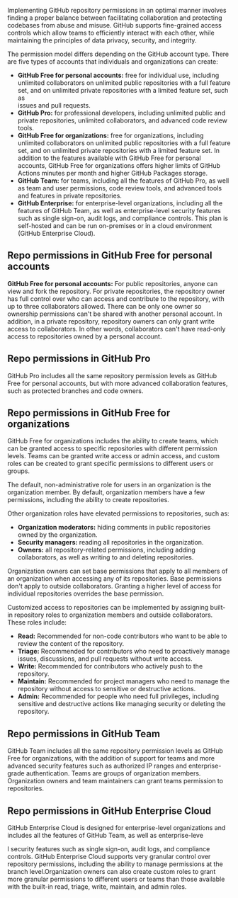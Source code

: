 Implementing GitHub repository permissions in an optimal manner involves finding a proper balance between facilitating collaboration and protecting codebases from abuse and misuse. GitHub supports fine-grained access controls which allow teams to efficiently interact with each other, while maintaining the principles of data privacy, security, and integrity.

The permission model differs depending on the GitHub account type. There are five types of accounts that individuals and organizations can create:

 -  **GitHub Free for personal accounts:** free for individual use, including unlimited collaborators on unlimited public repositories with a full feature set, and on unlimited private repositories with a limited feature set, such as<br>issues and pull requests.
 -  **GitHub Pro:** for professional developers, including unlimited public and private repositories, unlimited collaborators, and advanced code review tools.
 -  **GitHub Free for organizations:** free for organizations, including unlimited collaborators on unlimited public repositories with a full feature set, and on unlimited private repositories with a limited feature set. In addition to the features available with GitHub Free for personal accounts, GitHub Free for organizations offers higher limits of GitHub Actions minutes per month and higher GitHub Packages storage.
 -  **GitHub Team:** for teams, including all the features of GitHub Pro, as well as team and user permissions, code review tools, and advanced tools and features in private repositories.
 -  **GitHub Enterprise:** for enterprise-level organizations, including all the features of GitHub Team, as well as enterprise-level security features such as single sign-on, audit logs, and compliance controls. This plan is self-hosted and can be run on-premises or in a cloud environment (GitHub Enterprise Cloud).

## Repo permissions in GitHub Free for personal accounts

**GitHub Free for personal accounts:** For public repositories, anyone can view and fork the repository. For private repositories, the repository owner has full control over who can access and contribute to the repository, with up to three collaborators allowed. There can be only one owner so ownership permissions can't be shared with another personal account. In addition, in a private repository, repository owners can only grant write access to collaborators. In other words, collaborators can't have read-only access to repositories owned by a personal account.

## Repo permissions in GitHub Pro

GitHub Pro includes all the same repository permission levels as GitHub Free for personal accounts, but with more advanced collaboration features, such as protected branches and code owners.

## Repo permissions in GitHub Free for organizations

GitHub Free for organizations includes the ability to create teams, which can be granted access to specific repositories with different permission levels. Teams can be granted write access or admin access, and custom roles can be created to grant specific permissions to different users or groups.

The default, non-administrative role for users in an organization is the organization member. By default, organization members have a few permissions, including the ability to create repositories.

Other organization roles have elevated permissions to repositories, such as:

 -  **Organization moderators:** hiding comments in public repositories owned by the organization.
 -  **Security managers:** reading all repositories in the organization.
 -  **Owners:** all repository-related permissions, including adding collaborators, as well as writing to and deleting repositories.

Organization owners can set base permissions that apply to all members of an organization when accessing any of its repositories. Base permissions don't apply to outside collaborators. Granting a higher level of access for individual repositories overrides the base permission.

Customized access to repositories can be implemented by assigning built-in repository roles to organization members and outside collaborators. These roles include:

 -  **Read:** Recommended for non-code contributors who want to be able to review the content of the repository.
 -  **Triage:** Recommended for contributors who need to proactively manage issues, discussions, and pull requests without write access.
 -  **Write:** Recommended for contributors who actively push to the repository.
 -  **Maintain:** Recommended for project managers who need to manage the repository without access to sensitive or destructive actions.
 -  **Admin:** Recommended for people who need full privileges, including sensitive and destructive actions like managing security or deleting the repository.

## Repo permissions in GitHub Team

GitHub Team includes all the same repository permission levels as GitHub Free for organizations, with the addition of support for teams and more advanced security features such as authorized IP ranges and enterprise-grade authentication. Teams are groups of organization members. Organization owners and team maintainers can grant teams permission to repositories.

## Repo permissions in GitHub Enterprise Cloud

GitHub Enterprise Cloud is designed for enterprise-level organizations and includes all the features of GitHub Team, as well as enterprise-leve

l security features such as single sign-on, audit logs, and compliance controls. GitHub Enterprise Cloud supports very granular control over repository permissions, including the ability to manage permissions at the branch level.Organization owners can also create custom roles to grant more granular permissions to different users or teams than those available with the built-in read, triage, write, maintain, and admin roles.
